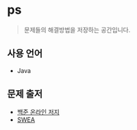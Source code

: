 # ps
> 문제들의 해결방법을 저장하는 공간입니다.

## 사용 언어
- Java

## 문제 출저
- [백준 온라인 저지](https://www.acmicpc.net/)
- [SWEA](https://swexpertacademy.com/main/main.do)
